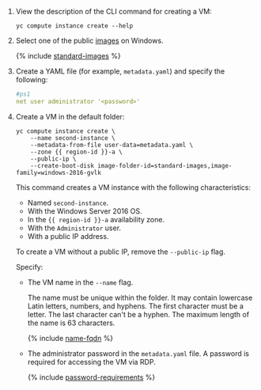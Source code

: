 1. View the description of the CLI command for creating a VM:

   ```
   yc compute instance create --help
   ```

1. Select one of the public [images](../operations/images-with-pre-installed-software/get-list.md) on Windows.

   {% include [standard-images](../../_includes/standard-images.md) %}

1. Create a YAML file (for example, `metadata.yaml`) and specify the following:

   ```yaml
   #ps1
   net user administrator '<password>'
   ```

1. Create a VM in the default folder:

   ```
   yc compute instance create \
       --name second-instance \
       --metadata-from-file user-data=metadata.yaml \
       --zone {{ region-id }}-a \
       --public-ip \
       --create-boot-disk image-folder-id=standard-images,image-family=windows-2016-gvlk
   ```

   This command creates a VM instance with the following characteristics:

   - Named `second-instance`.
   - With the Windows Server 2016 OS.
   - In the `{{ region-id }}-a` availability zone.
   - With the `Administrator` user.
   - With a public IP address.

   To create a VM without a public IP, remove the `--public-ip` flag.

   Specify:

   - The VM name in the `--name` flag.

      The name must be unique within the folder. It may contain lowercase Latin letters, numbers, and hyphens. The first character must be a letter. The last character can't be a hyphen. The maximum length of the name is 63 characters.

      {% include [name-fqdn](../../_includes/compute/name-fqdn.md) %}

   - The administrator password in the `metadata.yaml` file. A password is required for accessing the VM via RDP.

      {% include [password-requirements](../../_includes/compute/password-requirements.md) %}


